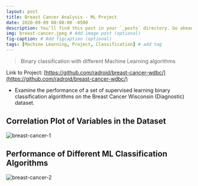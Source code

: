 ```yaml
---
layout: post
title: Breast Cancer Analysis - ML Project
date: 2020-09-09 00:00:00 -0500
description: You’ll find this post in your `_posts` directory. Go ahead and edit it and re-build the site to see your changes. # Add post description (optional)
img: breast-cancer.jpeg # Add image post (optional)
fig-caption: # Add figcaption (optional)
tags: [Machine Learning, Project, Classification] # add tag
---
```


> Binary classification with different Machine Learning algorithms

Link to Project: [https://github.com/radroid/breast-cancer-wdbc/](https://github.com/radroid/breast-cancer-wdbc/)

* Examine the performance of a set of supervised learning binary classification algorithms on the Breast Cancer Wisconsin (Diagnostic) dataset.

## Correlation Plot of Variables in the Dataset
![breast-cancer-1]({{site.baseurl}}/assets/img/breast-cancer-heatmap.png)

## Performance of Different ML Classification Algorithms
![breast-cancer-2]({{site.baseurl}}/assets/img/breast-cancer-model-perform.png)


